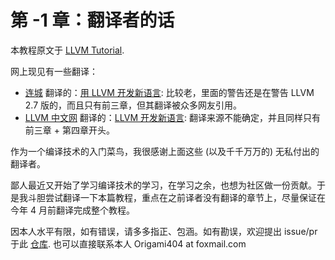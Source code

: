 # 第 -1 章：翻译者的话

本教程原文于 [LLVM Tutorial](https://llvm.org/docs/tutorial/). 

网上现见有一些翻译：

- [连城](https://github.com/liancheng) 翻译的：[用 LLVM 开发新语言](https://llvm-tutorial-cn.readthedocs.io/en/latest/): 比较老，里面的警告还是在警告 LLVM 2.7 版的，而且只有前三章，但其翻译被众多网友引用。
- [LLVM 中文网](https://llvm.liuxfe.com/) 翻译的：[LLVM 开发新语言](https://llvm.liuxfe.com/tutorial/langimpl/): 翻译来源不能确定，并且同样只有前三章 + 第四章开头。

作为一个编译技术的入门菜鸟，我很感谢上面这些 (以及千千万万的) 无私付出的翻译者。

鄙人最近又开始了学习编译技术的学习，在学习之余，也想为社区做一份贡献。于是我斗胆尝试翻译一下本篇教程，重点在之前译者没有翻译的章节上，尽量保证在今年 4 月前翻译完成整个教程。

因本人水平有限，如有错误，请多多指正、包涵。如有勘误，欢迎提出 issue/pr 于此 [仓库](https://github.com/hitszlug/wiki). 也可以直接联系本人 Origami404 at foxmail.com 